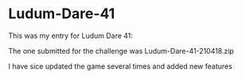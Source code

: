 # Ludum-Dare-41
This was my entry for Ludum Dare 41:

The one submitted for the challenge was Ludum-Dare-41-210418.zip

I have sice updated the game several times and added new features
